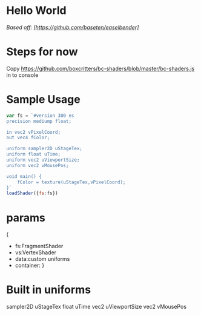 # Hello World

*Based off: [https://github.com/baseten/easelbender]*

# Steps for now
Copy https://github.com/boxcritters/bc-shaders/blob/master/bc-shaders.js in to console
# Sample Usage
```js
var fs = `#version 300 es
precision mediump float;

in vec2 vPixelCoord;
out vec4 fColor;

uniform sampler2D uStageTex;
uniform float uTime;
uniform vec2 uViewportSize;
uniform vec2 vMousePos;

void main() {
	fColor = texture(uStageTex,vPixelCoord);
}`
loadShader({fs:fs})
```

# params
{
* fs:FragmentShader
* vs:VertexShader
* data:custom uniforms
* container:
}

# Built in uniforms
sampler2D uStageTex
float uTime
vec2 uViewportSize
vec2 vMousePos
